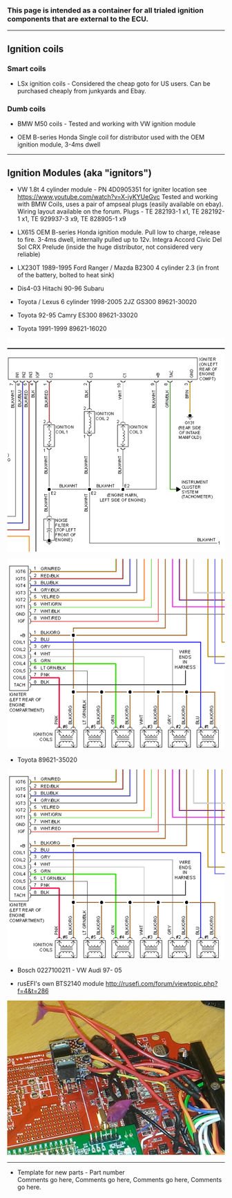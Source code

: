 ### This page is intended as a container for all trialed ignition components that are external to the ECU. 

---

## Ignition coils 
### Smart coils
* LSx ignition coils - Considered the cheap goto for US users. Can be purchased cheaply from junkyards and Ebay.

### Dumb coils
* BMW M50 coils - Tested and working with VW ignition module

* OEM B-series Honda Single coil for distributor used with the OEM ignition module, 3-4ms dwell

---

## Ignition Modules (aka "ignitors")
* VW 1.8t 4 cylinder module - PN 4D0905351  for igniter location see https://www.youtube.com/watch?v=X-iyKYUeGvc
Tested and working with BMW Coils, uses a pair of ampseal plugs (easily available on ebay). Wiring layout available on the forum. 
Plugs - TE 282193-1 x1, TE 282192-1 x1, TE 929937-3 x9, TE 828905-1 x9

* LX615 OEM B-series Honda ignition module. Pull low to charge, release to fire. 3-4ms dwell, internally pulled up to 12v. Integra Accord Civic Del Sol CRX Prelude (inside the huge distributor, not considered very reliable)

* LX230T 1989-1995 Ford Ranger / Mazda	B2300 4 cylinder 2.3 (in front of the battery, bolted to heat sink)

* Dis4-03 Hitachi 90-96 Subaru 

* Toyota / Lexus 6 cylinder 1998-2005 2JZ GS300 89621-30020

* Toyota 92-95 Camry ES300 89621-33020

 * Toyota 1991-1999 89621-16020

![x](oem_docs/Toyota/GS300_2001_igniter.png)

![x](oem_docs/Toyota/1995_Camry_Igniter.png)

* Toyota 89621-35020

![x](oem_docs/Toyota/1995_Camry_Igniter.png)

* Bosch 0227100211 - VW Audi 97- 05

* rusEFI's own BTS2140 module http://rusefi.com/forum/viewtopic.php?f=4&t=286

![BTS2140 module](Images/BTS2140_breakout.jpg)

---

* Template for new parts - Part number  
Comments go here, Comments go here, Comments go here, Comments go here.
